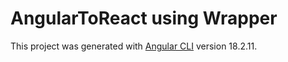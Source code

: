 # AngularToReact using Wrapper

This project was generated with [Angular CLI](https://github.com/angular/angular-cli) version 18.2.11.
